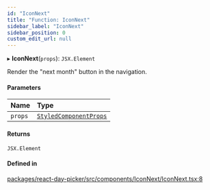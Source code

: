 ```yaml
---
id: "IconNext"
title: "Function: IconNext"
sidebar_label: "IconNext"
sidebar_position: 0
custom_edit_url: null
---
```


▸ **IconNext**(`props`): `JSX.Element`

Render the "next month" button in the navigation.

#### Parameters

| Name | Type |
| :------ | :------ |
| `props` | [`StyledComponentProps`](../types/StyledComponentProps) |

#### Returns

`JSX.Element`

#### Defined in

[packages/react-day-picker/src/components/IconNext/IconNext.tsx:8](https://github.com/gpbl/react-day-picker/blob/6bc3b9d0/packages/react-day-picker/src/components/IconNext/IconNext.tsx#L8)
